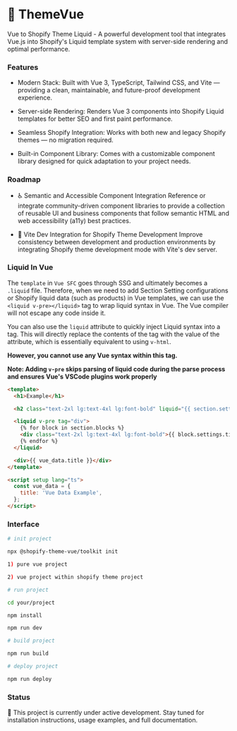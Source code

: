 # 🧪 ThemeVue

Vue to Shopify Theme Liquid - A powerful development tool that integrates Vue.js into Shopify's Liquid template system with
server-side rendering and optimal performance.

### Features

- Modern Stack: Built with Vue 3, TypeScript, Tailwind CSS, and Vite — providing a clean, maintainable, and
  future-proof development experience.

- Server-side Rendering: Renders Vue 3 components into Shopify Liquid templates for better SEO and first paint
  performance.

- Seamless Shopify Integration: Works with both new and legacy Shopify themes — no migration required.

- Built-in Component Library: Comes with a customizable component library designed for quick adaptation to your
  project needs.

### Roadmap

- ♿ Semantic and Accessible Component Integration Reference or integrate community-driven component libraries to
  provide a collection of reusable UI and business components that follow semantic HTML and web accessibility (a11y)
  best practices.

- 🔄 Vite Dev Integration for Shopify Theme Development Improve consistency between development and production
  environments by integrating Shopify theme development mode with Vite's dev server.


### Liquid In Vue

The `template` in `Vue SFC` goes through SSG and ultimately becomes a `.liquid` file. Therefore, when we need to add
Section Setting configurations or Shopify liquid data (such as products) in Vue templates, we can use the
`<liquid v-pre></liquid>` tag to wrap liquid syntax in Vue. The Vue compiler will not escape any code inside it.

You can also use the `liquid` attribute to quickly inject Liquid syntax into a tag. This will directly replace the
contents of the tag with the value of the attribute, which is essentially equivalent to using `v-html`.

**However, you cannot use any Vue syntax within this tag.**

**Note: Adding `v-pre` skips parsing of liquid code during the parse process and ensures Vue's VSCode plugins work
properly**

```html
<template>
  <h1>Example</h1>

  <h2 class="text-2xl lg:text-4xl lg:font-bold" liquid="{{ section.settings.title | upcase }}"></h2>

  <liquid v-pre tag="div">
    {% for block in section.blocks %}
    <div class="text-2xl lg:text-4xl lg:font-bold">{{ block.settings.title | upcase | append: 'test' }}</div>
    {% endfor %}
  </liquid>

  <div>{{ vue_data.title }}</div>
</template>

<script setup lang="ts">
  const vue_data = {
    title: 'Vue Data Example',
  };
</script>
```

### Interface

```bash
# init project

npx @shopify-theme-vue/toolkit init

1) pure vue project

2) vue project within shopify theme project

# run project

cd your/project

npm install

npm run dev

# build project

npm run build

# deploy project

npm run deploy
```

### Status

🚧 This project is currently under active development. Stay tuned for installation instructions, usage examples, and
full documentation.
